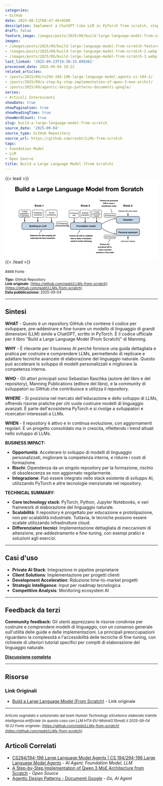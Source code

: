 ```yaml
---
categories:
- GitHub
date: 2025-08-21T08:47:45+0200
description: Implement a ChatGPT-like LLM in PyTorch from scratch, step by step
draft: false
feature_image: /images/posts/2025/09/build-large-language-model-from-scratch-featured.webp
images:
- /images/posts/2025/09/build-large-language-model-from-scratch-featured.webp
- /images/posts/2025/09/build-large-language-model-from-scratch-2.webp
- /images/posts/2025/09/build-large-language-model-from-scratch-3.webp
last_linked: '2025-09-23T19:30:33.890382'
processed_date: 2025-09-04 19:22
related_articles:
- /posts/2025/09/cs294-194-196-large-language-model-agents-cs-194-2/
- /posts/2025/09/a-step-by-step-implementation-of-qwen-3-moe-archit/
- /posts/2025/09/agentic-design-patterns-documenti-google/
series:
- Articoli Interessanti
showDate: true
showPagination: true
showReadingTime: true
showWordCount: true
slug: build-a-large-language-model-from-scratch
source_date: '2025-09-04'
source_type: GitHub Repository
source_url: https://github.com/rasbt/LLMs-from-scratch
tags:
- Foundation Model
- LLM
- Open Source
title: Build a Large Language Model (From Scratch)
---
```


{{< lead >}}
![Featured image](/images/posts/2025/09/build-large-language-model-from-scratch-featured.webp)
{{< /lead >}}

<small>
#### Fonte

**Tipo:** GitHub Repository  
**Link originale:** [https://github.com/rasbt/LLMs-from-scratch](https://github.com/rasbt/LLMs-from-scratch)  
**Data pubblicazione:** 2025-09-04

</small>

---

## Sintesi

**WHAT** - Questo è un repository GitHub che contiene il codice per sviluppare, pre-addestrare e fine-tunare un modello di linguaggio di grandi dimensioni (LLM) simile a ChatGPT, scritto in PyTorch. È il codice ufficiale per il libro "Build a Large Language Model (From Scratch)" di Manning.

**WHY** - È rilevante per il business AI perché fornisce una guida dettagliata e pratica per costruire e comprendere LLMs, permettendo di replicare e adattare tecniche avanzate di elaborazione del linguaggio naturale. Questo può accelerare lo sviluppo di modelli personalizzati e migliorare la competenza interna.

**WHO** - Gli attori principali sono Sebastian Raschka (autore del libro e del repository), Manning Publications (editore del libro), e la community di sviluppatori su GitHub che contribuisce e utilizza il repository.

**WHERE** - Si posiziona nel mercato dell'educazione e dello sviluppo di LLMs, offrendo risorse pratiche per chi vuole costruire modelli di linguaggio avanzati. È parte dell'ecosistema PyTorch e si rivolge a sviluppatori e ricercatori interessati a LLMs.

**WHEN** - Il repository è attivo e in continua evoluzione, con aggiornamenti regolari. È un progetto consolidato ma in crescita, riflettendo i trend attuali nello sviluppo di LLMs.

**BUSINESS IMPACT:**
- **Opportunità**: Accelerare lo sviluppo di modelli di linguaggio personalizzati, migliorare la competenza interna, e ridurre i costi di formazione.
- **Rischi**: Dipendenza da un singolo repository per la formazione, rischio di obsolescenza se non aggiornato regolarmente.
- **Integrazione**: Può essere integrato nello stack esistente di sviluppo AI, utilizzando PyTorch e altre tecnologie menzionate nel repository.

**TECHNICAL SUMMARY:**
- **Core technology stack**: PyTorch, Python, Jupyter Notebooks, e vari framework di elaborazione del linguaggio naturale.
- **Scalabilità**: Il repository è progettato per educazione e prototipazione, non per scalabilità industriale. Tuttavia, le tecniche possono essere scalate utilizzando infrastrutture cloud.
- **Differenziatori tecnici**: Implementazione dettagliata di meccanismi di attenzione, pre-addestramento e fine-tuning, con esempi pratici e soluzioni agli esercizi.

---

## Casi d'uso

- **Private AI Stack**: Integrazione in pipeline proprietarie
- **Client Solutions**: Implementazione per progetti clienti
- **Development Acceleration**: Riduzione time-to-market progetti
- **Strategic Intelligence**: Input per roadmap tecnologica
- **Competitive Analysis**: Monitoring ecosystem AI

---

## Feedback da terzi

**Community feedback:** Gli utenti apprezzano le risorse condivise per costruire e comprendere modelli di linguaggio, con un consenso generale sull'utilità delle guide e delle implementazioni. Le principali preoccupazioni riguardano la complessità e l'accessibilità delle tecniche di fine-tuning, con richieste di ulteriori tutorial specifici per compiti di elaborazione del linguaggio naturale.

**[Discussione completa](https://github.com/rasbt/LLMs-from-scratch)**

---


## Risorse

### Link Originali
- [Build a Large Language Model (From Scratch)](https://github.com/rasbt/LLMs-from-scratch) - Link originale


---

*<small>Articolo segnalato e selezionato dal team Human Technology eXcellence elaborato tramite intelligenza artificiale (in questo caso con LLM HTX-EU-Mistral3.1Small) il 2025-09-04 19:22
Fonte originale: [https://github.com/rasbt/LLMs-from-scratch](https://github.com/rasbt/LLMs-from-scratch)</small>*

## Articoli Correlati

- [CS294/194-196 Large Language Model Agents | CS 194/294-196 Large Language Model Agents](/posts/2025/09/cs294-194-196-large-language-model-agents-cs-194-2/) - *AI Agent, Foundation Model, LLM*
- [A Step-by-Step Implementation of Qwen 3 MoE Architecture from Scratch](/posts/2025/09/a-step-by-step-implementation-of-qwen-3-moe-archit/) - *Open Source*
- [Agentic Design Patterns - Documenti Google](/posts/2025/09/agentic-design-patterns-documenti-google/) - *Go, AI Agent*